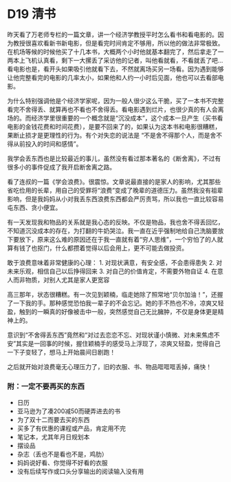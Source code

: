 # D19 清书
昨天看了万老师专栏的一篇文章，讲一个经济学教授平时怎么看书和看电影的。因为教授很喜欢看新书新电影，但是看完时间肯定不够用，所以他的做法非常极致。在机场等候的时候他买了十几本书，大概两个小时他就基本翻完了，然后拿走了一两本上飞机认真看，剩下一大摞丢了采访他的记者，叫他看就看，不看就丢了吧… 看电影也是，看开头如果吸引他就看下去，不然就离场买另一场看。因为遇到能够让他完整看完的电影的几率太小，如果他和人约一小时后见面，他也可以去看部电影。

为什么特别强调他是个经济学家呢，因为一般人很少这么干脆，买了一本书不完整看完不舍得丢、就算再也不看也不舍得丢。看电影遇到烂片，也很少真的有人会离场的。而经济学里很重要的一个概念就是“沉没成本”，这个成本一旦产生（买书看电影的金钱花费和时间花费），是要不回来了的，如果认为这本书和电影很糟糕，果断止损才是更理性的行为。有个对失恋的说法是 “不是舍不得那个人，而是舍不得从前投入的时间和感情”。

我学会丢东西也是比较最近的事儿，虽然没有看过那本著名的《断舍离》，不过有很多小的事件促成了我开启断舍离之路。

看了连叔的一篇《学会浪费》。很震惊。文章说最直接的是家人的影响，尤其那些省吃俭用的长辈，用自己的受罪将“浪费”变成了晚辈的道德压力。虽然我没有祖辈影响，但是我妈妈从小对我丢东西浪费东西都会严厉责骂，所以我也一直比较容易屯东西、贪小便宜。

有一天发现我和物品的关系就是我心态的反映。不仅是物品，我也舍不得丢回忆，不知道沉没成本的存在，为打翻的牛奶哭泣。我一直在近乎强制地给自己洗脑要放下要放下，原来这么难的原因还在于我一直就有着“穷人思维”，一个穷怕了的人就算有钱了也抠门，什么都攒着觉得以后会用上，更不可能去做投资。

敢于浪费意味着非常健康的心理：
	1. 对现状满意，有安全感，不会患得患失
	2. 对未来乐观，相信自己以后挣得回来
	3. 对自己的价值肯定，不需要外物自证
	4. 在意人而非物质，对别人尤其是家人更宽容

高三那年，状态很糟糕。有一次见到颖楠，临走她除了照常地“贝尔加油！”，还握了一下我的手。那种感觉恐怕我一辈子的不会忘记。她的手不热也不冷，凉爽又轻盈，触到的一瞬真的好像被击中一般，突然感觉自己无比臃肿，不仅是身体更是精神上的。

意识到“不舍得丢东西”竟然和“对过去恋恋不忘、对现状谨小慎微、对未来焦虑不安”其实是一回事的时候，握住颖楠手的感受马上浮现了，凉爽又轻盈，觉得自己一下子变轻了，想马上开始晨间日剧跑！

之后就开始对浪费毫无心理压力了，旧的衣服、书、物品哐哐哐丢掉，痛快！

### 附：一定不要再买的东西
* 日历
* 亚马逊为了凑200减50而硬弄进去的书
* 为了双十二而要去买的东西
* 买多了有优惠的课程或产品，肯定用不完
* 笔记本，尤其年月日规划本
* 摆设品
* 杂志（丢也不是看也不是，鸡肋）
* 妈妈说好看、你觉得不好看的衣服
* 没有后续写作或口头分享输出的阅读输入没有用
